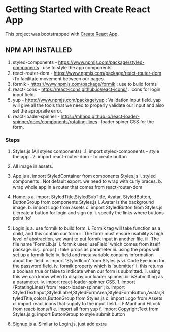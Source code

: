 # Getting Started with Create React App

This project was bootstrapped with [Create React App](https://github.com/facebook/create-react-app).

## NPM API INSTALLED

1. styled-components - <https://www.npmjs.com/package/styled-components> : use to style the app components.
2. react-router-dom - <https://www.npmjs.com/package/react-router-dom> :To facilitate movement between our pages.
3. formik - <https://www.npmjs.com/package/formik> : use to build forms
4. react-icons - <https://react-icons.github.io/react-icons/> : icons for login input field.
5. yup - <https://www.npmjs.com/package/yup> : Validation input field. yap will give all the tools that we need to properly validate our input and also set the apropraite error.
6. react-loader-spinner - <https://mhnpd.github.io/react-loader-spinner/docs/components/rotating-lines> : loader spiner CSS for the form.

### Steps

1. Styles.js (All styles components)
    ..1. import styled-components - style the app
    ..2. import react-router-dom - to create button

2. All image in assets.
3. App.js
    a. import StyledContainer from components Styles.js
        i. styled components : Not default export. we need to wrap with curly braces.
    b.  wrap whole app in a router that comes from react-router-dom
4. Home.js
    a. import StyledTitle,StyledSubTitle, Avatar, StyledButton, ButtonGroup from components Styles.js
        i.  Avatar is the background image.
    b. import Logo from assets
    c. import StyledButton from Styles.js
        i.  create a button for login and sign up
        ii. specify the links where buttons point 'to'
5. Login.js
    a. use formik to build form.
        i. Formik tag will take function as a child, and this contain our form
        ii. The form must ensure usability & high level of abstraction, we want to put formik input in another file.
        iii. The file name 'FormLib.js'
            i. formik uses 'useField' which comes from itself package.
            ii.{...props} : take props as parameter
            iii. using the props will set up a formik field
            iv. field and meta variable contains information about the field.
            v. import 'StyledIcon' from Styles.js
            vi. Code Eye icon for the password field.
        iv. formik property which is 'submitter'
            i. this returns a boolean true or false to indicate when our form is submitted.
            ii. using this we can know when to display our loader spinner.
            iii. isSubmitting as a parameter.
            iv.  import react-loader-spinner CSS.
                1. import {RotatingLines} from 'react-loader-spinner';
    b. import StyledTextInput,StyledLabel,StyledFormArea,StyledFormButton,Avatar,StyledTitle,colors,ButtonGroup from Styles.js
    c. import Logo from Assets
    d. import react icons that supply to the input field.
        i. FiMaril and FiLock from react-icons/fi
    e. import all from yup
    f. import CopyrightText from Styles.js
    g. import ButtonGroup to style submit button
6. Signup.js
    a. Similar to Login.js, just add extra
